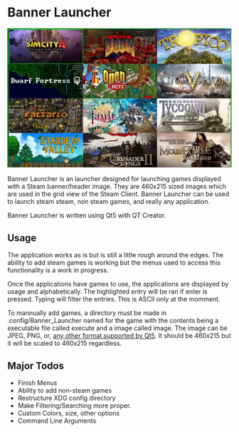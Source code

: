 # Banner Launcher
![Example of Usage](example.gif)

Banner Launcher is an launcher designed for launching games displayed with a
Steam banner/header image. They are 460x215 sized images which are used in the
grid view of the Steam Client. Banner Launcher can be used to launch steam
steam, non steam games, and really any application.

Banner Launcher is written using Qt5 with QT Creator.

## Usage
The application works as is but is still a little rough around the edges.
The ability to add steam games is working but the menus used to access this
functionality is a work in progress.

Once the applications have games to use, the applications are displayed by
usage and alphabetically. The highlighted entry will be ran if enter is
pressed. Typing will filter the entries. This is ASCII only at the momment.

To mannually add games, a directory must be made in .config/Banner\_Launcher
named for the game with the contents being a executable file called execute
and a image called image. The image can be JPEG, PNG, or, [any other format
supported by Qt5](http://doc.qt.io/qt-5/qtimageformats-index.html). It
should be 460x215 but it will be scaled to 460x215 regardless.

## Major Todos
- Finish Menus
- Ability to add non-steam games
- Restructure XDG config directory
- Make Filtering/Searching more proper.
- Custom Colors, size, other options
- Command Line Arguments
